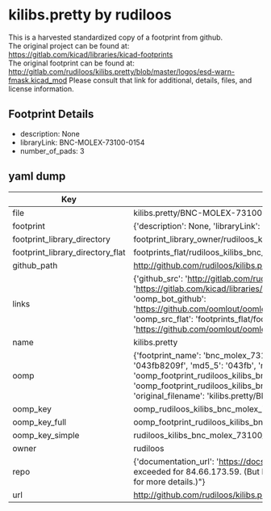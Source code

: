 # kilibs.pretty by rudiloos  
This is a harvested standardized copy of a footprint from github.  
The original project can be found at:  
https://gitlab.com/kicad/libraries/kicad-footprints  
The original footprint can be found at:
http://gitlab.com/rudiloos/kilibs.pretty/blob/master/logos/esd-warn-fmask.kicad_mod
Please consult that link for additional, details, files, and license information.  
## Footprint Details
* description: None  
* libraryLink: BNC-MOLEX-73100-0154  
* number_of_pads: 3  
## yaml dump  
| Key | Value |  
| --- | --- |  
| file | kilibs.pretty/BNC-MOLEX-73100-0154.kicad_mod |  
| footprint | {'description': None, 'libraryLink': 'BNC-MOLEX-73100-0154', 'number_of_pads': 3} |  
| footprint_library_directory | footprint_library_owner/rudiloos_kilibs.pretty |  
| footprint_library_directory_flat | footprints_flat/rudiloos_kilibs_bnc_molex_73100_0154/working |  
| github_path | http://github.com/rudiloos/kilibs.pretty/blob/master/BNC-MOLEX-73100-0154.kicad_mod |  
| links | {'github_src': 'http://gitlab.com/rudiloos/kilibs.pretty/blob/master/logos/esd-warn-fmask.kicad_mod', 'github_src_repo': 'https://gitlab.com/kicad/libraries/kicad-footprints', 'oomp_bot': 'footprints/rudiloos_kilibs_bnc_molex_73100_0154/working', 'oomp_bot_github': 'https://github.com/oomlout/oomlout_oomp_footprint_bot/tree/main/footprints/rudiloos_kilibs_bnc_molex_73100_0154/working', 'oomp_src_flat': 'footprints_flat/footprints_flat/rudiloos_kilibs_bnc_molex_73100_0154/working', 'oomp_src_flat_github': 'https://github.com/oomlout/oomlout_oomp_footprint_src/tree/main/footprints_flat/rudiloos_kilibs_bnc_molex_73100_0154/working'} |  
| name | kilibs.pretty |  
| oomp | {'footprint_name': 'bnc_molex_73100_0154', 'library_name': 'kilibs', 'md5': '043fb8209f2d60b8f77acc6b7778bd2b', 'md5_10': '043fb8209f', 'md5_5': '043fb', 'md5_6': '043fb8', 'oomp_key': 'oomp_rudiloos_kilibs_bnc_molex_73100_0154', 'oomp_key_extra': 'oomp_footprint_rudiloos_kilibs_bnc_molex_73100_0154', 'oomp_key_full': 'oomp_footprint_rudiloos_kilibs_bnc_molex_73100_0154_043fb8', 'oomp_key_simple': 'rudiloos_kilibs_bnc_molex_73100_0154', 'original_filename': 'kilibs.pretty/BNC-MOLEX-73100-0154.kicad_mod', 'owner_name': 'rudiloos'} |  
| oomp_key | oomp_rudiloos_kilibs_bnc_molex_73100_0154 |  
| oomp_key_full | oomp_footprint_rudiloos_kilibs_bnc_molex_73100_0154 |  
| oomp_key_simple | rudiloos_kilibs_bnc_molex_73100_0154 |  
| owner | rudiloos |  
| repo | {'documentation_url': 'https://docs.github.com/rest/overview/resources-in-the-rest-api#rate-limiting', 'message': "API rate limit exceeded for 84.66.173.59. (But here's the good news: Authenticated requests get a higher rate limit. Check out the documentation for more details.)"} |  
| url | http://github.com/rudiloos/kilibs.pretty |  

